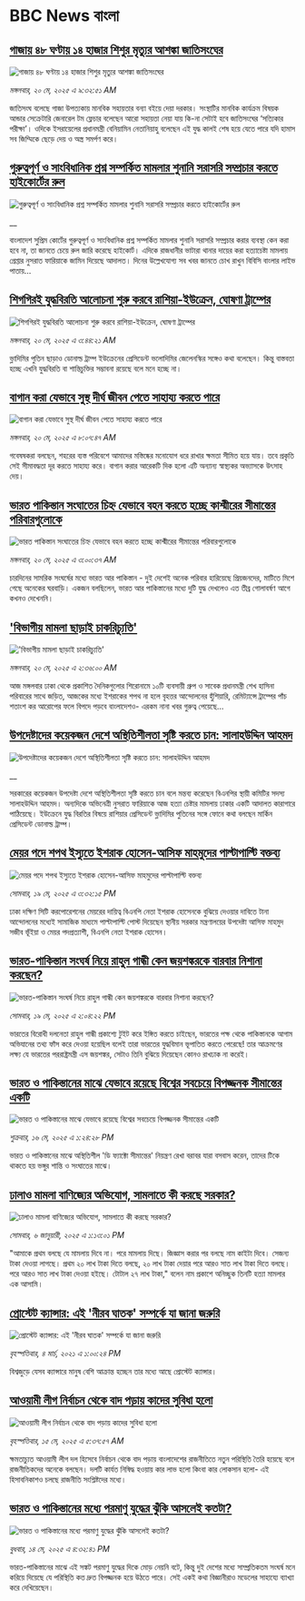 # BBC News বাংলা## [গাজায় ৪৮ ঘণ্টায় ১৪ হাজার শিশুর মৃত্যুর আশঙ্কা জাতিসংঘের](https://www.bbc.com/bengali/articles/cql22553znro?at_campaign=githubrss)![গাজায় ৪৮ ঘণ্টায় ১৪ হাজার শিশুর মৃত্যুর আশঙ্কা জাতিসংঘের](https://ichef.bbci.co.uk/ace/standard/240/cpsprodpb/3c6f/live/b63455d0-3559-11f0-8519-3b5a01ebe413.jpg)_মঙ্গলবার, ২০ মে, ২০২৫ এ ৯:৩২:৫১ AM_জাতিসংঘ বলেছে গাজা উপত্যকায় মানবিক সহায়তার বন্যা বইয়ে দেয়া দরকার। সংস্থাটির  মানবিক কার্যক্রম বিষয়ক আন্ডার সেক্রেটারি জেনারেল টম ফ্লেচার বলেছেন আরো সহায়তা নেয়া যায় কি-না সেটাই হবে জাতিসংঘের ‘সত্যিকার পরীক্ষা’। ওদিকে ইসরায়েলের প্রধানমন্ত্রী বেনিয়ামিন নেতানিয়াহু বলেছেন এই যুদ্ধ কালই শেষ হয়ে যেতে পারে যদি হামাস সব জিম্মিকে ছেড়ে দেয় ও অস্ত্র  সমর্পণ করে।## [গুরুত্বপূর্ণ ও সাংবিধানিক প্রশ্ন সম্পর্কিত মামলার শুনানি সরাসরি সম্প্রচার করতে হাইকোর্টের রুল ](https://www.bbc.co.uk/bengali/live/cj0998p4ed4t?at_campaign=githubrss)![গুরুত্বপূর্ণ ও সাংবিধানিক প্রশ্ন সম্পর্কিত মামলার শুনানি সরাসরি সম্প্রচার করতে হাইকোর্টের রুল ](https://ichef.bbci.co.uk/ace/standard/240/cpsprodpb/d59f/live/c8b85ab0-3556-11f0-96c3-cf669419a2b0.jpg)__বাংলাদেশ সুপ্রিম কোর্টের গুরুত্বপূর্ণ ও সাংবিধানিক প্রশ্ন সম্পর্কিত মামলার শুনানি সরাসরি সম্প্রচার করার ব্যবস্থা কেন করা হবে না, তা জানতে চেয়ে রুল জারি করেছে হাইকোর্ট। এদিকে রাজধানীর ভাটারা থানার দায়ের করা হত্যাচেষ্টা মামলায় গ্রেপ্তার নুসরাত ফারিয়াকে জামিন দিয়েছে আদালত। দিনের উল্লেখযোগ্য সব খবর জানতে চোখ রাখুন বিবিসি বাংলার লাইভ পাতায়...## [শিগগিরই যুদ্ধবিরতি আলোচনা শুরু করবে রাশিয়া-ইউক্রেন, ঘোষণা ট্রাম্পের](https://www.bbc.com/bengali/articles/cvgd9g2mzjjo?at_campaign=githubrss)![শিগগিরই যুদ্ধবিরতি আলোচনা শুরু করবে রাশিয়া-ইউক্রেন, ঘোষণা ট্রাম্পের](https://ichef.bbci.co.uk/ace/standard/240/cpsprodpb/58b1/live/4b677240-3528-11f0-96c3-cf669419a2b0.jpg)_মঙ্গলবার, ২০ মে, ২০২৫ এ ৩:৪৪:২১ AM_ভ্লাদিমির পুতিন ছাড়াও ডোনাল্ড ট্রাম্প ইউক্রেনের প্রেসিডেন্ট ভলোদিমির জেলেনস্কির সঙ্গেও কথা বলেছেন। কিন্তু বাস্তবতা হচ্ছে এখনি যুদ্ধবিরতি বা শান্তিচুক্তির সম্ভাবনা রয়েছে বলে মনে হচ্ছে না।## [বাগান করা যেভাবে সুস্থ দীর্ঘ জীবন পেতে সাহায্য করতে পারে ](https://www.bbc.com/bengali/articles/crmkj47z1rlo?at_campaign=githubrss)![বাগান করা যেভাবে সুস্থ দীর্ঘ জীবন পেতে সাহায্য করতে পারে ](https://ichef.bbci.co.uk/ace/standard/240/cpsprodpb/8a78/live/fbd273f0-3302-11f0-96c3-cf669419a2b0.jpg)_মঙ্গলবার, ২০ মে, ২০২৫ এ ৮:০৭:৪৭ AM_গবেষষকরা বলছেন, শহরের ব্যস্ত পরিবেশে আমাদের মস্তিষ্কের মনোযোগ ধরে রাখার ক্ষমতা সীমিত হয়ে যায়। তবে প্রকৃতি সেই সীমাবদ্ধতা দূর করতে সাহায্য করে। বাগান করার আরেকটি দিক হলো এটি অন্যান্য স্বাস্থ্যকর অভ্যাসকে উৎসাহ দেয়।## [ভারত পাকিস্তান সংঘাতের চিহ্ন যেভাবে বহন করতে হচ্ছে কাশ্মীরের সীমান্তের পরিবারগুলোকে ](https://www.bbc.com/bengali/articles/cx2j8gl3kvpo?at_campaign=githubrss)![ভারত পাকিস্তান সংঘাতের চিহ্ন যেভাবে বহন করতে হচ্ছে কাশ্মীরের সীমান্তের পরিবারগুলোকে ](https://ichef.bbci.co.uk/ace/standard/240/cpsprodpb/4bbf/live/25fd5940-3558-11f0-b7a7-db7402bc2830.jpg)_মঙ্গলবার, ২০ মে, ২০২৫ এ ৩:০০:৩৭ AM_চারদিনের সামরিক সংঘর্ষের মধ্যে ভারত আর পাকিস্তান - দুই দেশেই অনেক পরিবার হারিয়েছে  প্রিয়জনদের, মাটিতে মিশে গেছে অনেকের ঘরবাড়ি। একজন বলছিলেন, ভারত আর পাকিস্তানের মধ্যে দুটি যুদ্ধ দেখলেও এত তীব্র গোলাবর্ষণ আগে কখনও দেখেননি।## ['বিভাগীয় মামলা ছাড়াই চাকরিচ্যুতি'](https://www.bbc.com/bengali/articles/clyg14e2gg5o?at_campaign=githubrss)!['বিভাগীয় মামলা ছাড়াই চাকরিচ্যুতি'](https://ichef.bbci.co.uk/ace/standard/240/cpsprodpb/ae47/live/5ae75bb0-3521-11f0-8947-7d6241f9fce9.jpg)_মঙ্গলবার, ২০ মে, ২০২৫ এ ২:৩৬:০০ AM_আজ মঙ্গলবার ঢাকা থেকে প্রকাশিত দৈনিকগুলোর শিরোনামে ১০টি ব্যবসায়ী গ্রুপ ও সাবেক প্রধানমন্ত্রী শেখ হাসিনা পরিবারের সাথে জড়িত, আজকের মধ্যে ইশরাকের শপথ না হলে বৃহত্তর আন্দোলনের হুঁশিয়ারি, রেমিট্যান্সে ট্রাম্পের পাঁচ শতাংশ কর আরোপের ফলে বিপদে পড়বে বাংলাদেশও- এরকম নানা খবর গুরুত্ব পেয়েছে…## [উপদেষ্টাদের কয়েকজন দেশে অস্থিতিশীলতা সৃষ্টি করতে চান: সালাহউদ্দিন আহমদ](https://www.bbc.co.uk/bengali/live/crk2xjxd1d4t?at_campaign=githubrss)![উপদেষ্টাদের কয়েকজন দেশে অস্থিতিশীলতা সৃষ্টি করতে চান: সালাহউদ্দিন আহমদ](https://ichef.bbci.co.uk/ace/standard/240/cpsprodpb/5441/live/b1f1ef70-34d0-11f0-96c3-cf669419a2b0.jpg)__সরকারের কয়েকজন উপদেষ্টা দেশে অস্থিতিশীলতা সৃষ্টি করতে চান বলে মন্তব্য করেছেন বিএনপির স্থায়ী কমিটির সদস্য সালাহউদ্দিন আহমদ। অন্যদিকে অভিনেত্রী নুসরাত ফারিয়াকে আজ হত্যা চেষ্টার মামলায় ঢাকার একটি আদালত কারাগারে পাঠিয়েছে। ইউক্রেনে যুদ্ধ বিরতির বিষয়ে রাশিয়ার প্রেসিডেন্ট ভ্লাদিমির পুতিনের সঙ্গে ফোনে কথা বলছেন মার্কিন প্রেসিডেন্ট ডোনাল্ড ট্রাম্প।## [মেয়র পদে শপথ ইস্যুতে ইশরাক হোসেন-আসিফ মাহমুদের পাল্টাপাল্টি বক্তব্য](https://www.bbc.com/bengali/articles/c9vgelvg23lo?at_campaign=githubrss)![মেয়র পদে শপথ ইস্যুতে ইশরাক হোসেন-আসিফ মাহমুদের পাল্টাপাল্টি বক্তব্য](https://ichef.bbci.co.uk/ace/standard/240/cpsprodpb/addf/live/5b08c800-34c1-11f0-8519-3b5a01ebe413.jpg)_সোমবার, ১৯ মে, ২০২৫ এ ৩:৩২:১৫ PM_ঢাকা দক্ষিণ সিটি করপোরেশনের মেয়রের দায়িত্ব বিএনপি নেতা ইশরাক হোসেনকে বুঝিয়ে দেওয়ার দাবিতে টানা আন্দোলনের মধ্যেই সামাজিক মাধ্যমে পাল্টাপাল্টি পোস্ট দিয়েছেন স্থানীয় সরকার মন্ত্রণালয়ের উপদেষ্টা আসিফ মাহমুদ সজীব ভূঁইয়া ও মেয়র পদপ্রত্যাশী, বিএনপি নেতা ইশরাক হোসেন।## [ভারত-পাকিস্তান সংঘর্ষ নিয়ে রাহুল গান্ধী কেন জয়শঙ্করকে বারবার নিশানা করছেন?](https://www.bbc.com/bengali/articles/c0mr9jn80w9o?at_campaign=githubrss)![ভারত-পাকিস্তান সংঘর্ষ নিয়ে রাহুল গান্ধী কেন জয়শঙ্করকে বারবার নিশানা করছেন?](https://ichef.bbci.co.uk/ace/standard/240/cpsprodpb/7b68/live/193cd4a0-34b4-11f0-96c3-cf669419a2b0.jpg)_সোমবার, ১৯ মে, ২০২৫ এ ২:০৪:২২ PM_ভারতের বিরোধী দলনেতা রাহুল গান্ধী প্রকাশ্যে টুইট করে ইঙ্গিত করতে চাইছেন, ভারতের পক্ষ থেকে পাকিস্তানকে আগাম অভিযানের তথ্য ফাঁস করে দেওয়া হয়েছিল বলেই তারা ভারতের যুদ্ধবিমান ভূপাতিত করতে পেরেছে! তার আক্রমণের লক্ষ্য যে ভারতের পররাষ্ট্রমন্ত্রী এস জয়শঙ্কর, সেটাও তিনি বুঝিয়ে দিয়েছেন কোনও রাখঢাক না করেই।## [ভারত ও পাকিস্তানের মাঝে যেভাবে রয়েছে বিশ্বের সবচেয়ে বিপজ্জনক সীমান্তের একটি](https://www.bbc.com/bengali/articles/c93lq5w5323o?at_campaign=githubrss)![ভারত ও পাকিস্তানের মাঝে যেভাবে রয়েছে বিশ্বের সবচেয়ে বিপজ্জনক সীমান্তের একটি](https://ichef.bbci.co.uk/ace/standard/240/cpsprodpb/ae43/live/cba263e0-3238-11f0-96c3-cf669419a2b0.jpg)_শুক্রবার, ১৬ মে, ২০২৫ এ ১:২৪:২৮ PM_ভারত ও পাকিস্তানের মাঝে অস্থিতিশীল 'ডি ফ্যাক্টো সীমান্তের' নিয়ন্ত্রণ রেখা বরাবর যারা বসবাস করেন, তাদের টিকে থাকতে হয় ভঙ্গুর শান্তি ও সংঘাতের মাঝে।## [ঢালাও মামলা বাণিজ্যের অভিযোগ, সামলাতে কী করছে সরকার?](https://www.bbc.com/bengali/articles/cz6l552xl72o?at_campaign=githubrss)![ঢালাও মামলা বাণিজ্যের অভিযোগ, সামলাতে কী করছে সরকার?](https://ichef.bbci.co.uk/ace/standard/240/cpsprodpb/46cd/live/53c206f0-cc1c-11ef-94cb-5f844ceb9e30.jpg)_সোমবার, ৬ জানুয়ারী, ২০২৫ এ ১:১৩:০১ PM_"আমাকে প্রথম বলছে যে মামলায় দিবে না। পরে মামলায় দিছে। জিজ্ঞাস করার পর বলছে নাম কাইটা দিবে। সেজন্য টাকা দেওয়া লাগছে। প্রথম ২০ লাখ টাকা দিতে বলছে, ২০ লাখ টাকা দেয়ার পরে আরও সাত লাখ টাকা দিতে বলছে। পরে আরও সাত লাখ টাকা দেওয়া হইছে। টোটাল ২৭ লাখ টাকা," বলেন নাম প্রকাশে অনিচ্ছুক তিনটি হত্যা মামলার এক আসামি।## [প্রোস্টেট ক্যান্সার: এই 'নীরব ঘাতক' সম্পর্কে যা জানা জরুরি](https://www.bbc.com/bengali/news-56278122?at_campaign=githubrss)![প্রোস্টেট ক্যান্সার: এই 'নীরব ঘাতক' সম্পর্কে যা জানা জরুরি](https://ichef.bbci.co.uk/ace/standard/240/cpsprodpb/CC99/production/_117377325_mediaitem117377324.jpg)_বৃহস্পতিবার, ৪ মার্চ, ২০২১ এ ১:০০:২৪ PM_বিশ্বজুড়ে যেসব ক্যান্সারে মানুষ বেশি আক্রান্ত হচ্ছেন তার মধ্যে আছে প্রোস্টেট ক্যান্সার।## [আওয়ামী লীগ নির্বাচন থেকে বাদ পড়ায় কাদের সুবিধা হলো](https://www.bbc.com/bengali/articles/cdxk9181n5go?at_campaign=githubrss)![আওয়ামী লীগ নির্বাচন থেকে বাদ পড়ায় কাদের সুবিধা হলো](https://ichef.bbci.co.uk/ace/standard/240/cpsprodpb/3f78/live/0eccb5a0-3110-11f0-8947-7d6241f9fce9.jpg)_বৃহস্পতিবার, ১৫ মে, ২০২৫ এ ৫:৩৭:৫৭ AM_ক্ষমতাচ্যুত আওয়ামী লীগ দল হিসেবে নির্বাচন থেকে বাদ পড়ায় বাংলাদেশের রাজনীতিতে নতুন পরিস্থিতি তৈরি হয়েছে বলে রাজনীতিকদের অনেকে বলছেন। দলটি কার্যত নিষিদ্ধ হওয়ায় কার লাভ হলো কিংবা কার লোকসান হলো- এই হিসাবনিকাশও চলছে রাজনীতি সংশ্লিষ্টদের মধ্যে।## [ভারত ও পাকিস্তানের মধ্যে পরমাণু যুদ্ধের ঝুঁকি আসলেই কতটা?](https://www.bbc.com/bengali/articles/c2lkdrk84n1o?at_campaign=githubrss)![ভারত ও পাকিস্তানের মধ্যে পরমাণু যুদ্ধের ঝুঁকি আসলেই কতটা?](https://ichef.bbci.co.uk/ace/standard/240/cpsprodpb/a572/live/1928c140-309f-11f0-8947-7d6241f9fce9.jpg)_বুধবার, ১৪ মে, ২০২৫ এ ৪:৩২:৪১ PM_ভারত-পাকিস্তানের মাঝে এই সঙ্কট পরমাণু যুদ্ধের দিকে মোড় নেয়নি বটে, কিন্তু দুই দেশের মধ্যে সাম্প্রতিকতম সংঘর্ষ মনে করিয়ে দিয়েছে যে পরিস্থিতি কত দ্রুত বিপজ্জনক হয়ে উঠতে পারে।
সেই একই কথা বিজ্ঞানীরাও মডেলের সাহায্যে ব্যাখ্যা করে দেখিয়েছেন।